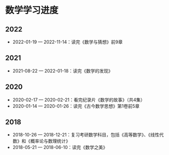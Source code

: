 # 数学学习进度

## 2022

- 2022-01-19 — 2022-11-14：读完《数学与猜想》前9章

## 2021

- 2021-08-22 — 2022-01-18：读完《数学的发现》

## 2020

- 2020-02-17 — 2020-02-21：看完纪录片《数学的故事》（共4集）
- 2020-01-14 — 2020-01-26：读完《古今数学思想》第1卷前5章

## 2018

- 2018-10-26 — 2018-12-21：复习考研数学科目，包括《高等数学》、《线性代数》和《概率论与数理统计》
- 2018-05-21 — 2018-06-10：读完《数学之美》
